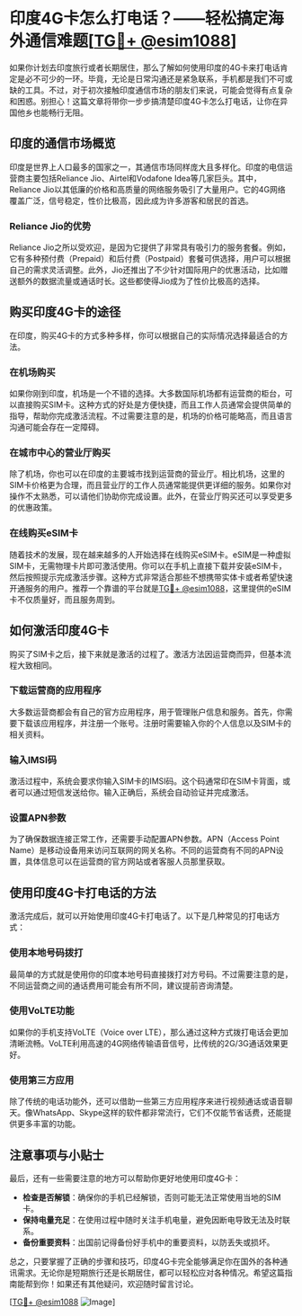 # 印度4G卡怎么打电话？——轻松搞定海外通信难题[[TG💪+ @esim1088](https://t.me/s/esim1088)]

如果你计划去印度旅行或者长期居住，那么了解如何使用印度的4G卡来打电话肯定是必不可少的一环。毕竟，无论是日常沟通还是紧急联系，手机都是我们不可或缺的工具。不过，对于初次接触印度通信市场的朋友们来说，可能会觉得有点复杂和困惑。别担心！这篇文章将带你一步步搞清楚印度4G卡怎么打电话，让你在异国他乡也能畅行无阻。

## 印度的通信市场概览

印度是世界上人口最多的国家之一，其通信市场同样庞大且多样化。印度的电信运营商主要包括Reliance Jio、Airtel和Vodafone Idea等几家巨头。其中，Reliance Jio以其低廉的价格和高质量的网络服务吸引了大量用户。它的4G网络覆盖广泛，信号稳定，性价比极高，因此成为许多游客和居民的首选。

### Reliance Jio的优势

Reliance Jio之所以受欢迎，是因为它提供了非常具有吸引力的服务套餐。例如，它有多种预付费（Prepaid）和后付费（Postpaid）套餐可供选择，用户可以根据自己的需求灵活调整。此外，Jio还推出了不少针对国际用户的优惠活动，比如赠送额外的数据流量或通话时长。这些都使得Jio成为了性价比极高的选择。

## 购买印度4G卡的途径

在印度，购买4G卡的方式多种多样，你可以根据自己的实际情况选择最适合的方法。

### 在机场购买

如果你刚到印度，机场是一个不错的选择。大多数国际机场都有运营商的柜台，可以直接购买SIM卡。这种方式的好处是方便快捷，而且工作人员通常会提供简单的指导，帮助你完成激活流程。不过需要注意的是，机场的价格可能略高，而且语言沟通可能会存在一定障碍。

### 在城市中心的营业厅购买

除了机场，你也可以在印度的主要城市找到运营商的营业厅。相比机场，这里的SIM卡价格更为合理，而且营业厅的工作人员通常能提供更详细的服务。如果你对操作不太熟悉，可以请他们协助你完成设置。此外，在营业厅购买还可以享受更多的优惠政策。

### 在线购买eSIM卡

随着技术的发展，现在越来越多的人开始选择在线购买eSIM卡。eSIM是一种虚拟SIM卡，无需物理卡片即可激活使用。你可以在手机上直接下载并安装eSIM卡，然后按照提示完成激活步骤。这种方式非常适合那些不想携带实体卡或者希望快速开通服务的用户。推荐一个靠谱的平台就是[TG💪+ @esim1088](https://t.me/s/esim1088)，这里提供的eSIM卡不仅质量好，而且服务周到。

## 如何激活印度4G卡

购买了SIM卡之后，接下来就是激活的过程了。激活方法因运营商而异，但基本流程大致相同。

### 下载运营商的应用程序

大多数运营商都会有自己的官方应用程序，用于管理账户信息和服务。首先，你需要下载该应用程序，并注册一个账号。注册时需要输入你的个人信息以及SIM卡的相关资料。

### 输入IMSI码

激活过程中，系统会要求你输入SIM卡的IMSI码。这个码通常印在SIM卡背面，或者可以通过短信发送给你。输入正确后，系统会自动验证并完成激活。

### 设置APN参数

为了确保数据连接正常工作，还需要手动配置APN参数。APN（Access Point Name）是移动设备用来访问互联网的网关名称。不同的运营商有不同的APN设置，具体信息可以在运营商的官方网站或者客服人员那里获取。

## 使用印度4G卡打电话的方法

激活完成后，就可以开始使用印度4G卡打电话了。以下是几种常见的打电话方式：

### 使用本地号码拨打

最简单的方式就是使用你的印度本地号码直接拨打对方号码。不过需要注意的是，不同运营商之间的通话费用可能会有所不同，建议提前咨询清楚。

### 使用VoLTE功能

如果你的手机支持VoLTE（Voice over LTE），那么通过这种方式拨打电话会更加清晰流畅。VoLTE利用高速的4G网络传输语音信号，比传统的2G/3G通话效果更好。

### 使用第三方应用

除了传统的电话功能外，还可以借助一些第三方应用程序来进行视频通话或语音聊天。像WhatsApp、Skype这样的软件都非常流行，它们不仅能节省话费，还能提供更多丰富的功能。

## 注意事项与小贴士

最后，还有一些需要注意的地方可以帮助你更好地使用印度4G卡：

- **检查是否解锁**：确保你的手机已经解锁，否则可能无法正常使用当地的SIM卡。
- **保持电量充足**：在使用过程中随时关注手机电量，避免因断电导致无法及时联系。
- **备份重要资料**：出国前记得备份好手机中的重要资料，以防丢失或损坏。

总之，只要掌握了正确的步骤和技巧，印度4G卡完全能够满足你在国外的各种通讯需求。无论你是短期旅行还是长期居住，都可以轻松应对各种情况。希望这篇指南能帮到你！如果还有其他疑问，欢迎随时留言讨论。

[[TG💪+ @esim1088](https://t.me/s/esim1088) ![Image](https://i.postimg.cc/4NQfJmqS/Snipaste-2025-05-13-00-14-12.png)]